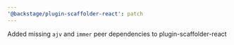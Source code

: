 ```yaml
---
'@backstage/plugin-scaffolder-react': patch
---
```


Added missing `ajv` and `immer` peer dependencies to plugin-scaffolder-react
